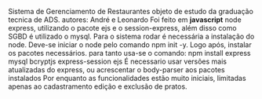 Sistema de Gerenciamento de Restaurantes objeto de estudo da graduação tecnica de ADS.
autores: André e Leonardo
Foi feito em **javascript** node express, utilizando o pacote ejs e o session-express, além disso como SGBD é utilizado o mysql.
Para o sistema rodar é necessária a instalação do node.
Deve-se iniciar o node pelo comando npm init -y.
Logo após, instalar os pacotes necessários.
para tanto usa-se o comando: npm install express mysql bcryptjs express-session ejs 
É necessario usar versões mais atualizadas do express, ou acrescentar o body-parser aos pacotes instalados
Por enquanto as funcionalidades estão muito iniciais, limitadas apenas ao cadastramento edição e exclusão de pratos. 
